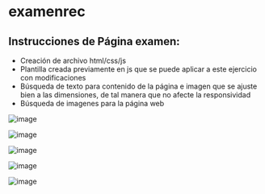 # examenrec
## Instrucciones de Página examen:

- Creación de archivo html/css/js 
- Plantilla creada previamente en js que se puede aplicar a este ejercicio con modificaciones
- Búsqueda de texto para contenido de la página e imagen que se ajuste bien a las dimensiones, de tal manera que no afecte la responsividad
- Búsqueda de imagenes para la página web

![image](https://user-images.githubusercontent.com/91055703/171594806-8bc208f6-691e-447a-8fae-5fd08c02d5ef.png)

![image](https://user-images.githubusercontent.com/91055703/171594890-f54a06f7-d5ae-41a1-946e-dea03c525b56.png)

![image](https://user-images.githubusercontent.com/91055703/171594966-17de70b9-cff5-492b-82d3-031857a9ce87.png)

![image](https://user-images.githubusercontent.com/91055703/171595024-c4824b7b-6648-4714-8b83-32495b55835f.png)

![image](https://user-images.githubusercontent.com/91055703/171595046-c9643283-2604-43d9-afaa-c50dcbdfcbfa.png)


